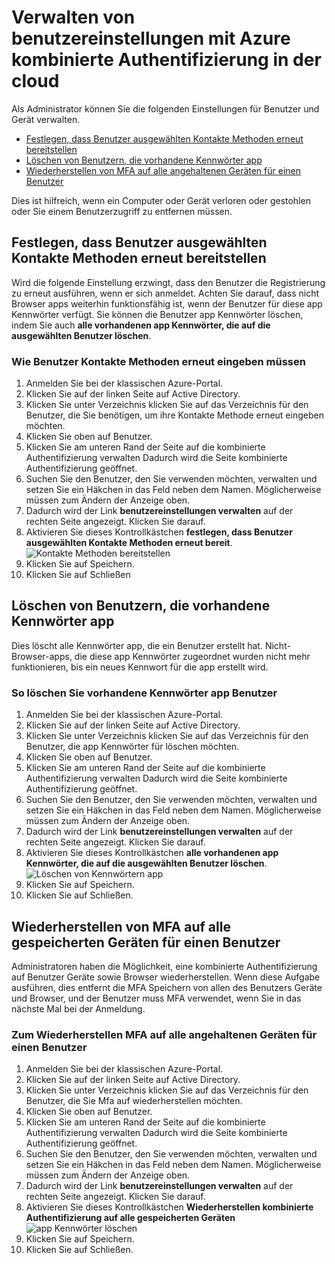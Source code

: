 <properties 
    pageTitle="Azure kombinierte Authentifizierung Berichte"
    description="Beschreibt, wie benutzereinstellungen wie erzwingen, dass die Benutzer den Nachweis-Vorgangs erneut ausführen zu ändern."
    documentationCenter=""
    services="multi-factor-authentication"
    authors="kgremban"
    manager="femila"
    editor="curtand"/>

<tags
    ms.service="multi-factor-authentication"
    ms.workload="identity"
    ms.tgt_pltfrm="na"
    ms.devlang="na"
    ms.topic="article"
    ms.date="08/04/2016"
    ms.author="kgremban"/>

# <a name="managing-user-settings-with-azure-multi-factor-authentication-in-the-cloud"></a>Verwalten von benutzereinstellungen mit Azure kombinierte Authentifizierung in der cloud

Als Administrator können Sie die folgenden Einstellungen für Benutzer und Gerät verwalten.  

- [Festlegen, dass Benutzer ausgewählten Kontakte Methoden erneut bereitstellen](#require-selected-users-to-provide-contact-methods-again)
- [Löschen von Benutzern, die vorhandene Kennwörter app](#delete-users-existing-app-passwords)
- [Wiederherstellen von MFA auf alle angehaltenen Geräten für einen Benutzer](#restore-mfa-on-all-suspended-devices-for-a-user)






Dies ist hilfreich, wenn ein Computer oder Gerät verloren oder gestohlen oder Sie einem Benutzerzugriff zu entfernen müssen.


## <a name="require-selected-users-to-provide-contact-methods-again"></a>Festlegen, dass Benutzer ausgewählten Kontakte Methoden erneut bereitstellen

Wird die folgende Einstellung erzwingt, dass den Benutzer die Registrierung zu erneut ausführen, wenn er sich anmeldet. Achten Sie darauf, dass nicht Browser apps weiterhin funktionsfähig ist, wenn der Benutzer für diese app Kennwörter verfügt.  Sie können die Benutzer app Kennwörter löschen, indem Sie auch **alle vorhandenen app Kennwörter, die auf die ausgewählten Benutzer löschen**.

### <a name="how-to-require-users-to-provide-contact-methods-again"></a>Wie Benutzer Kontakte Methoden erneut eingeben müssen




1. Anmelden Sie bei der klassischen Azure-Portal.
2. Klicken Sie auf der linken Seite auf Active Directory.
3. Klicken Sie unter Verzeichnis klicken Sie auf das Verzeichnis für den Benutzer, die Sie benötigen, um ihre Kontakte Methode erneut eingeben möchten.
4. Klicken Sie oben auf Benutzer.
5. Klicken Sie am unteren Rand der Seite auf die kombinierte Authentifizierung verwalten Dadurch wird die Seite kombinierte Authentifizierung geöffnet.
6. Suchen Sie den Benutzer, den Sie verwenden möchten, verwalten und setzen Sie ein Häkchen in das Feld neben dem Namen. Möglicherweise müssen zum Ändern der Anzeige oben.
7. Dadurch wird der Link **benutzereinstellungen verwalten** auf der rechten Seite angezeigt. Klicken Sie darauf.
8. Aktivieren Sie dieses Kontrollkästchen **festlegen, dass Benutzer ausgewählten Kontakte Methoden erneut bereit**.
![Kontakte Methoden bereitstellen](./media/multi-factor-authentication-manage-users-and-devices/reproofup.png)
10. Klicken Sie auf Speichern.
11. Klicken Sie auf Schließen

## <a name="delete-users-existing-app-passwords"></a>Löschen von Benutzern, die vorhandene Kennwörter app

Dies löscht alle Kennwörter app, die ein Benutzer erstellt hat. Nicht-Browser-apps, die diese app Kennwörter zugeordnet wurden nicht mehr funktionieren, bis ein neues Kennwort für die app erstellt wird.

### <a name="how-to-delete-users-existing-app-passwords"></a>So löschen Sie vorhandene Kennwörter app Benutzer

1. Anmelden Sie bei der klassischen Azure-Portal.
2. Klicken Sie auf der linken Seite auf Active Directory.
3. Klicken Sie unter Verzeichnis klicken Sie auf das Verzeichnis für den Benutzer, die app Kennwörter für löschen möchten.
4. Klicken Sie oben auf Benutzer.
5. Klicken Sie am unteren Rand der Seite auf die kombinierte Authentifizierung verwalten Dadurch wird die Seite kombinierte Authentifizierung geöffnet.
6. Suchen Sie den Benutzer, den Sie verwenden möchten, verwalten und setzen Sie ein Häkchen in das Feld neben dem Namen. Möglicherweise müssen zum Ändern der Anzeige oben.
7. Dadurch wird der Link **benutzereinstellungen verwalten** auf der rechten Seite angezeigt. Klicken Sie darauf.
8. Aktivieren Sie dieses Kontrollkästchen **alle vorhandenen app Kennwörter, die auf die ausgewählten Benutzer löschen**.
![Löschen von Kennwörtern app](./media/multi-factor-authentication-manage-users-and-devices/deleteapppasswords.png)
10. Klicken Sie auf Speichern.
10. Klicken Sie auf Schließen.

## <a name="restore-mfa-on-all-remembered-devices-for-a-user"></a>Wiederherstellen von MFA auf alle gespeicherten Geräten für einen Benutzer

Administratoren haben die Möglichkeit, eine kombinierte Authentifizierung auf Benutzer Geräte sowie Browser wiederherstellen. Wenn diese Aufgabe ausführen, dies entfernt die MFA Speichern von allen des Benutzers Geräte und Browser, und der Benutzer muss MFA verwendet, wenn Sie in das nächste Mal bei der Anmeldung.

### <a name="how-to-restore-mfa-on-all-suspended-devices-for-a-user"></a>Zum Wiederherstellen MFA auf alle angehaltenen Geräten für einen Benutzer

1. Anmelden Sie bei der klassischen Azure-Portal.
2. Klicken Sie auf der linken Seite auf Active Directory.
3. Klicken Sie unter Verzeichnis klicken Sie auf das Verzeichnis für den Benutzer, die Sie Mfa auf wiederherstellen möchten.
4. Klicken Sie oben auf Benutzer.
5. Klicken Sie am unteren Rand der Seite auf die kombinierte Authentifizierung verwalten Dadurch wird die Seite kombinierte Authentifizierung geöffnet.
6. Suchen Sie den Benutzer, den Sie verwenden möchten, verwalten und setzen Sie ein Häkchen in das Feld neben dem Namen. Möglicherweise müssen zum Ändern der Anzeige oben.
7. Dadurch wird der Link **benutzereinstellungen verwalten** auf der rechten Seite angezeigt. Klicken Sie darauf.
8. Aktivieren Sie dieses Kontrollkästchen **Wiederherstellen kombinierte Authentifizierung auf alle gespeicherten Geräten**
![app Kennwörter löschen](./media/multi-factor-authentication-manage-users-and-devices/rememberdevices.png)
9. Klicken Sie auf Speichern.
10. Klicken Sie auf Schließen.
